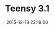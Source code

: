 ---
layout: page
title: "Teensy 3.1"
category: hardware
date: 2015-12-18 23:19:00
order: 3
toc: false
---